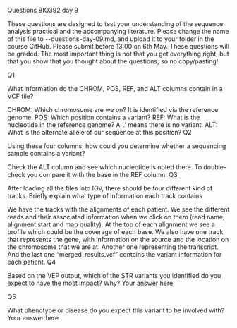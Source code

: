 Questions BIO392 day 9

These questions are designed to test your understanding of the sequence analysis practical and the accompanying literature. Please change the name of this file to --questions-day-09.md, and upload it to your folder in the course GitHub. Please submit before 13:00 on 6th May. These questions will be graded. The most important thing is not that you get everything right, but that you show that you thought about the questions; so no copy/pasting!

Q1

What information do the CHROM, POS, REF, and ALT columns contain in a VCF file?

CHROM: Which chromosome are we on? It is identified via the reference genome.
POS: Which position contains a variant?
REF: What is the nucleotide in the reference genome? A ‘.’ means there is no variant.
ALT: What is the alternate allele of our sequence at this position?
Q2

Using these four columns, how could you determine whether a sequencing sample contains a variant?

Check the ALT column and see which nucleotide is noted there.
To double-check you compare it with the base in the REF column.
Q3

After loading all the files into IGV, there should be four different kind of tracks. Briefly explain what type of information each track contains

We have the tracks with the alignments of each patient. We see the different reads and their associated information when we click on them (read name, alignment start and map quality). At the top of each alignment we see a profile which could be the coverage of each base.
We also have one track that represents the gene, with information on the source and the location on the chromosome that we are at.
Another one representing the transcript.
And the last one “merged_results.vcf” contains the variant information for each patient.
Q4

Based on the VEP output, which of the STR variants you identified do you expect to have the most impact? Why? Your answer here

Q5

What phenotype or disease do you expect this variant to be involved with? Your answer here
